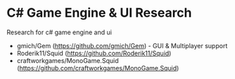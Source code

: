 # C# Game Engine & UI Research
Research for c# game engine and ui

* gmich/Gem (https://github.com/gmich/Gem) - GUI & Multiplayer support
* Roderik11/Squid (https://github.com/Roderik11/Squid)
* craftworkgames/MonoGame.Squid (https://github.com/craftworkgames/MonoGame.Squid)
